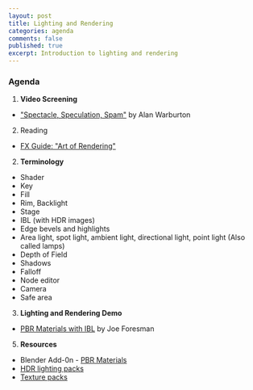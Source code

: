 ```yaml
---
layout: post
title: Lighting and Rendering
categories: agenda
comments: false
published: true
excerpt: Introduction to lighting and rendering
---
```


### Agenda

1. **Video Screening**
  - ["Spectacle, Speculation, Spam"](https://vimeo.com/194963450) by Alan Warburton
2. Reading
  - [FX Guide: "Art of Rendering"](https://www.fxguide.com/featured/the-art-of-rendering/)
2. **Terminology**
  - Shader
  - Key
  - Fill
  - Rim, Backlight
  - Stage
  - IBL (with HDR images)
  - Edge bevels and highlights
  -  Area light, spot light, ambient light, directional light, point light (Also called lamps)
  -  Depth of Field
  -  Shadows
  -  Falloff
  -  Node editor
  -  Camera
  -  Safe area
3. **Lighting and Rendering Demo**
  - [PBR Materials with IBL](https://www.youtube.com/watch?v=FRNCp9GueUs) by Joe Foresman
5. **Resources**
  - Blender Add-0n - [PBR Materials](https://www.3d-wolf.com/products/materials.html)
  - [HDR lighting packs](https://drive.google.com/drive/folders/1L6gc6B0RFNEZX780XSKj6GXMGo8vEkpY)
  - [Texture packs](https://drive.google.com/drive/folders/1KNSg9RyWgwjGrfQLN6tP7jTXoGktmMTe)
